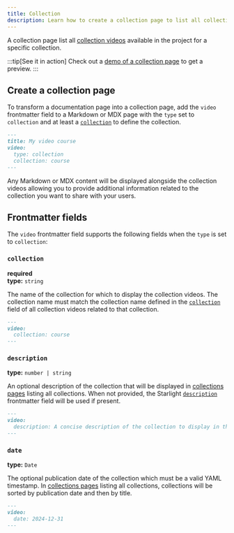 ```yaml
---
title: Collection
description: Learn how to create a collection page to list all collection videos for a specific collection available in your project.
---
```


A collection page list all [collection videos](/content/collection-video/) available in the project for a specific collection.

:::tip[See it in action]
Check out a [demo of a collection page](/demo/video-courses/donec-eleifend/) to get a preview.
:::

## Create a collection page

To transform a documentation page into a collection page, add the `video` frontmatter field to a Markdown or MDX page with the `type` set to `collection` and at least a [`collection`](#collection) to define the collection.

```md title="src/content/docs/course/index.md" {3-5}
---
title: My video course
video:
  type: collection
  collection: course
---
```

Any Markdown or MDX content will be displayed alongside the collection videos allowing you to provide additional information related to the collection you want to share with your users.

## Frontmatter fields

The `video` frontmatter field supports the following fields when the `type` is set to `collection`:

### `collection`

**required**  
**type:** `string`

The name of the collection for which to display the collection videos.
The collection name must match the collection name defined in the [`collection`](/content/collection-video/#collection) field of all collection videos related to that collection.

```md
---
video:
  collection: course
---
```

### `description`

**type:** `number | string`

An optional description of the collection that will be displayed in [collections pages](/content/collections/) listing all collections.
When not provided, the Starlight [`description`](https://starlight.astro.build/reference/frontmatter/#description) frontmatter field will be used if present.

```md
---
video:
  description: A concise description of the collection to display in the collections page.
---
```

### `date`

**type:** `Date`

The optional publication date of the collection which must be a valid YAML timestamp.
In [collections pages](/content/collections/) listing all collections, collections will be sorted by publication date and then by title.

```md
---
video:
  date: 2024-12-31
---
```
